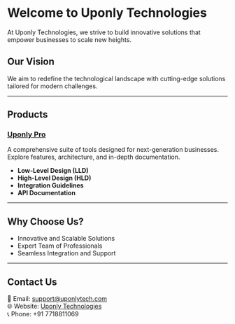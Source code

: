 # Welcome to Uponly Technologies

At Uponly Technologies, we strive to build innovative solutions that empower businesses to scale new heights.

## Our Vision
We aim to redefine the technological landscape with cutting-edge solutions tailored for modern challenges.

---

## Products

### [Uponly Pro](uponly-pro/index.md)
A comprehensive suite of tools designed for next-generation businesses. Explore features, architecture, and in-depth documentation.

- **Low-Level Design (LLD)**  
- **High-Level Design (HLD)**  
- **Integration Guidelines**  
- **API Documentation**

---

## Why Choose Us?
- Innovative and Scalable Solutions
- Expert Team of Professionals
- Seamless Integration and Support

---

## Contact Us
📧 Email: support@uponlytech.com  
🌐 Website: [Uponly Technologies](https://uponlytech.com)  
📞 Phone: +91 7718811069
